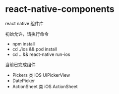 # react-native-components
react native 组件库

初始允许，请执行命令
- npm install
- cd ./ios && pod install
- cd .. && react-native run-ios

当前已完成组件
- Pickers 类 iOS UIPickerView
- DatePicker
- ActionSheet 类 iOS ActionSheet
